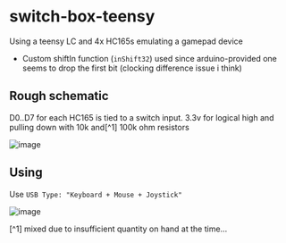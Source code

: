 # switch-box-teensy

Using a teensy LC and 4x HC165s
emulating a gamepad device

* Custom shiftIn function (`inShift32`) used since arduino-provided one seems to drop the first bit (clocking difference issue i think)


Rough schematic
----

D0..D7 for each HC165 is tied to a switch input. 3.3v for logical high and pulling down with 10k and[^1] 100k ohm resistors

![image](https://user-images.githubusercontent.com/2228057/157795084-ae7e29f5-5b62-4bdb-a68c-dcb28353325c.png)

Using
----

Use `USB Type: "Keyboard + Mouse + Joystick"`

![image](https://user-images.githubusercontent.com/2228057/157785393-04cdb5fe-4c3a-412a-a831-1fd90b5592cb.png)


[^1] mixed due to insufficient quantity on hand at the time...
